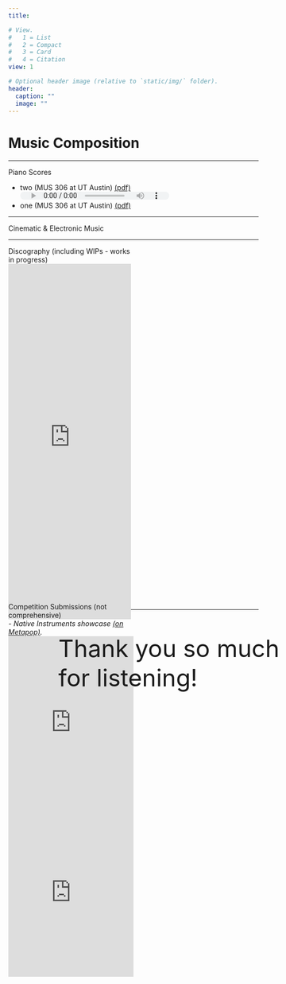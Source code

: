 ```yaml
---
title: 

# View.
#   1 = List
#   2 = Compact
#   3 = Card
#   4 = Citation
view: 1

# Optional header image (relative to `static/img/` folder).
header:
  caption: ""
  image: ""
---
```

<script defer src="../../js/scrollMain.js"></script>
<h1>Music Composition</h1>
<hr/>
<div class="music">
<div class="piano text bold">
Piano Scores

 - <sty class="sty">two</sty> <note class="notet">(MUS 306 at UT Austin)</note> <a href="https://github.com/akhilsadam/musical-scores/blob/main/02/02_Composition.pdf">(pdf)</a> <audio controls style="width:300px;height:16px;" src="https://github.com/akhilsadam/musical-scores/blob/main/02/piano2.mp3?raw=true">Your browser does not support audio embeds.</audio>
 - <sty class="sty">one</sty> <note class="notet">(MUS 306 at UT Austin)</note> <a href="https://github.com/akhilsadam/musical-scores/blob/main/01/01_Composition.pdf">(pdf)</a>
</div>
<hr/>
<div class="cine text bold">
Cinematic & Electronic Music 
</div>
<hr/>
<div class="cine blur" style="height:715px;margin-bottom:10px;">
  <div class="halign" style="width:49%;height:100%;">
<div class="text bold exclusionf">Discography (including WIPs - works in progress)</div>
    <iframe id="scplayer2" width="100%" height="100%" scrolling="yes" frameborder="no" allow="autoplay" src="https://w.soundcloud.com/player/?url=https%3A//api.soundcloud.com/users/364822211&amp;color=%23ff0000&amp;auto_play=false&amp;hide_related=false&amp;show_comments=true&amp;show_user=true&amp;show_reposts=false&amp;show_teaser=true"></iframe>
  </div>
  <div class="halign" style="width:50%;">
<div class="text bold exclusionf">Competition Submissions (not comprehensive)</div>
    <div>
      <i class="text bold exclusionf">- Native Instruments showcase <a href="https://metapop.com/a132lw">(on Metapop)</a>.</i>
      <iframe class="valign rhalign" width="100%" height="365"src="https://www.youtube.com/embed/XjHCxKRI-eU" frameborder="0" allow="accelerometer; autoplay; clipboard-write; encrypted-media; gyroscope; picture-in-picture" allowfullscreen></iframe>
      <iframe id="scplayer1" class="valign rhalign"  width="100%" height="320" scrolling="no" frameborder="no" allow="autoplay" src="https://w.soundcloud.com/player/?url=https%3A//api.soundcloud.com/playlists/957026233&amp;color=%23ff0000&amp;auto_play=false&amp;hide_related=false&amp;show_comments=true&amp;show_user=true&amp;show_reposts=false&amp;show_teaser=true"></iframe>
    </div>
  </div>
</div>
</div>
<hr/>
<p class="text uhc" style="position:relative; left: 20%; width: 100%;font-size:xxx-large;">Thank you so much for listening!</p>
</div>